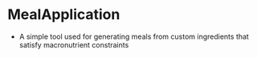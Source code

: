 # MealApplication
- A simple tool used for generating meals from custom ingredients that satisfy macronutrient constraints
